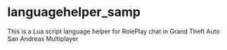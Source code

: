 # languagehelper_samp
This is a Lua script language helper for RolePlay chat in Grand Theft Auto San Andreas Multiplayer
